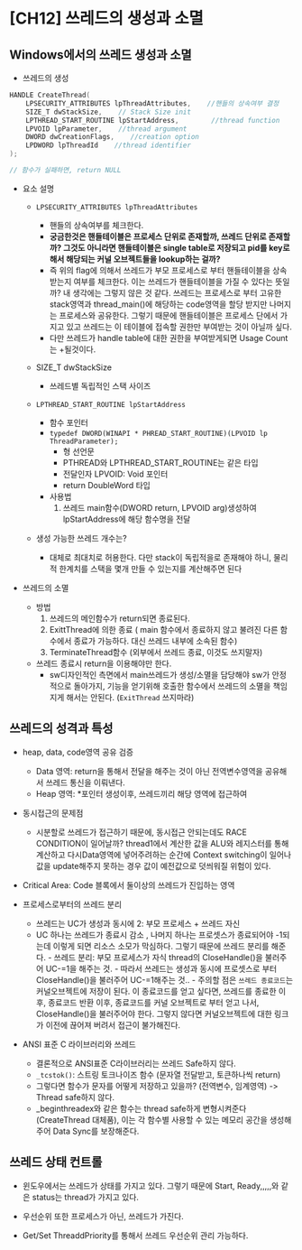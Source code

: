 # [CH12] 쓰레드의 생성과 소멸

## Windows에서의 쓰레드 생성과 소멸

- 쓰레드의 생성
```c
HANDLE CreateThread(
    LPSECURITY_ATTRIBUTES lpThreadAttributes,    //핸들의 상속여부 결정
    SIZE_T dwStackSize,    // Stack Size init
    LPTHREAD_START_ROUTINE lpStartAddress,        //thread function
    LPVOID lpParameter,    //thread argument
    DWORD dwCreationFlags,    //creation option
    LPDWORD lpThreadId    //thread identifier
);

// 함수가 실패하면, return NULL
```
- 요소 설명
    - `LPSECURITY_ATTRIBUTES lpThreadAttributes`
        - 핸들의 상속여부를 체크한다.
        - **궁금한것은 핸들테이블은 프로세스 단위로 존재할까, 쓰레드 단위로 존재할까? 그것도 아니라면 핸들테이블은 single table로 저장되고 pid를 key로 해서 해당되는 커널 오브젝트들을 lookup하는 걸까?** 
        - 즉 위의 flag에 의해서 쓰레드가 부모 프로세스로 부터 핸들테이블을 상속받는지 여부를 체크한다. 이는 쓰레드가 핸들테이블을 가질 수 있다는 뜻일까? 내 생각에는 그렇지 않은 것 같다. 쓰레드는 프로세스로 부터 고유한 stack영역과 thread_main()에 해당하는 code영역을 할당 받지만 나머지는 프로세스와 공유한다. 그렇기 때문에 핸들테이블은 프로세스 단에서 가지고 있고 쓰레드는 이 테이블에 접속할 권한만 부여받는 것이 아닐까 싶다.
        - 다만 쓰레드가 handle table에 대한 권한을 부여받게되면 Usage Count는 +될것이다.
    - SIZE_T dwStackSize
        - 쓰레드별 독립적인 스택 사이즈
    - `LPTHREAD_START_ROUTINE lpStartAddress`
        - 함수  포인터
        - `typedef DWORD(WINAPI * PHREAD_START_ROUTINE)(LPVOID lp  ThreadParameter);`
            - 형 선언문
            - PTHREAD와 LPTHREAD_START_ROUTINE는 같은 타입
            - 전달인자 LPVOID: Void 포인터
            - return DoubleWord 타입
        - 사용법
            1. 쓰레드 main함수(DWORD return, LPVOID arg)생성하여 lpStartAddress에 해당 함수명을 전달

    - 생성 가능한 쓰레드 개수는?
        - 대체로 최대치로 허용한다. 다만 stack이 독립적을로 존재해야 하니, 물리적 한계치를 스택을 몇개 만들 수 있는지를 계산해주면 된다

- 쓰레드의 소멸
    - 방법
        1. 쓰레드의 메인함수가 return되면 종료된다.
        2. ExittThread에 의한 종료 ( main 함수에서 종료하지 않고 불려진 다른 함수에서 종료가 가능하다. 대신 쓰레드 내부에 소속된 함수)
        3. TerminateThread함수 (외부에서 쓰레드 종료, 이것도 쓰지말자) 
    - 쓰레드 종료시 return을 이용해야만 한다.
        - sw디자인적인 측면에서 main쓰레드가 생성/소멸을 담당해야 sw가 안정적으로 돌아가지, 기능을 얻기위해 호출한 함수에서 쓰레드의 소멸을 책임지게 해서는 안된다. (`ExitThread` 쓰지마라)

## 쓰레드의 성격과 특성
- heap, data, code영역 공유 검증
    - Data 영역: return을 통해서 전달을 해주는 것이 아닌 전역변수영역을 공유해서 쓰레드 통신을 이뤄낸다.
    - Heap 영역: *포인터 생성이후, 쓰레드끼리 해당 영역에 접근하여 

- 동시접근의 문제점
    - 시분할로 쓰레드가 접근하기 때문에, 동시접근 안되는데도 RACE CONDITION이 일어날까? thread1에서 계산한 값을 ALU와 레지스터를 통해  계산하고 다시Data영역에 넣어주려하는 순간에 Context switching이 일어나 값을 update해주지 못하는 경우 값이 예전값으로 덧씌워질 위험이 있다.

- Critical Area: Code 블록에서 둘이상의 쓰레드가 진입하는 영역

- 프로세스로부터의 쓰레드 분리
    - 쓰레드는 UC가 생성과 동시에 2: 부모 프로세스 + 쓰레드 자신
    - UC 하나는 쓰레드가 종료시 감소 , 나머지 하나는 프로셋스가 종료되어야 -1되는데 이렇게 되면 리소스 소모가 막심하다. 그렇기 때문에 쓰레드 분리를 해준다.
          - 쓰레드 분리: 부모 프로세스가 자식 thread의 CloseHandle()을 불러주어 UC-=1을 해주는 것.
          - 따라서 쓰레드는 생성과 동시에 프로셋스로 부터 CloseHandle()을 불러주어 UC-=1해주는 것..
          - 주의할 점은 `쓰레드 종료코드`는 커널오브젝트에 저장이 된다. 이 종료코드를 얻고 싶다면, 쓰레드를 종료한 이후,  종료코드  반환 이후, 종료코드를 커널 오브젝트로 부터 얻고 나서, CloseHandle()을 불러주어야 한다. 그렇지 않다면 커널오브젝트에 대한 링크가 이전에 끊어져 버려서 접근이 불가해진다.

- ANSI 표준 C 라이브러리와 쓰레드
    - 결론적으로 ANSI표준 C라이브러리는 쓰레드 Safe하지 않다.
    - `_tcstok()`: 스트링 토크나이즈 함수 (문자열 전달받고, 토큰하나씩 return)
    - 그렇다면 함수가 문자를 어떻게 저장하고 있을까? (전역변수, 임계영역) -> Thread safe하지 않다.
    - _beginthreadex와 같은 함수는 thread safe하게 변형시켜준다 (CreateThread 대체품), 이는 각 함수별 사용할 수 있는 메모리 공간을 생성해주어 Data Sync를 보장해준다.

## 쓰레드 상태 컨트롤
- 윈도우에서는 쓰레드가 상태를 가지고 있다. 그렇기 때문에 Start, Ready,,,,,와 같은 status는 thread가 가지고 있다. 

- 우선순위 또한 프로세스가 아닌, 쓰레드가 가진다.
- Get/Set ThreaddPriority를 통해서 쓰레드 우선순위 관리 가능하다.